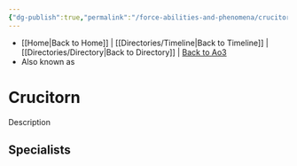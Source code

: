```yaml
---
{"dg-publish":true,"permalink":"/force-abilities-and-phenomena/crucitorn/"}
---
```


- [[Home\|Back to Home]] | [[Directories/Timeline\|Back to Timeline]] | [[Directories/Directory\|Back to Directory]] | [Back to Ao3](https://archiveofourown.org/works/19334440/chapters/45992584)
- Also known as 

# Crucitorn
Description

**Specialists**
- 
